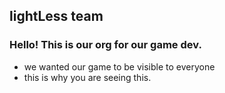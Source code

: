 ## lightLess team

### Hello! This is our org for our game dev. 

- we wanted our game to be visible to everyone
- this is why you are seeing this.
